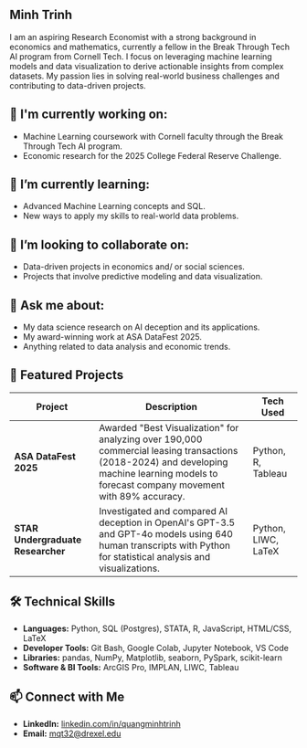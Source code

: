 ## Minh Trinh

I am an aspiring Research Economist with a strong background in economics and mathematics, currently a fellow in the Break Through Tech AI program from Cornell Tech. I focus on leveraging machine learning models and data visualization to derive actionable insights from complex datasets. My passion lies in solving real-world business challenges and contributing to data-driven projects.  

## 🔭 I'm currently working on:
- Machine Learning coursework with Cornell faculty through the Break Through Tech AI program.  
- Economic research for the 2025 College Federal Reserve Challenge.  

## 🌱 I’m currently learning:
- Advanced Machine Learning concepts and SQL.  
- New ways to apply my skills to real-world data problems.  

## 👯 I’m looking to collaborate on:
- Data-driven projects in economics and/ or social sciences.  
- Projects that involve predictive modeling and data visualization.  

## 💬 Ask me about:
- My data science research on AI deception and its applications.  
- My award-winning work at ASA DataFest 2025.  
- Anything related to data analysis and economic trends.  

## 📂 Featured Projects

| Project                     | Description                                                                                                                                                                                                 | Tech Used           |
|-----------------------------|-------------------------------------------------------------------------------------------------------------------------------------------------------------------------------------------------------------|---------------------|
| **ASA DataFest 2025**       | Awarded "Best Visualization" for analyzing over 190,000 commercial leasing transactions (2018-2024) and developing machine learning models to forecast company movement with 89% accuracy.                | Python, R, Tableau  |
| **STAR Undergraduate Researcher** | Investigated and compared AI deception in OpenAI's GPT-3.5 and GPT-4o models using 640 human transcripts with Python for statistical analysis and visualizations.                                    | Python, LIWC, LaTeX |

## 🛠 Technical Skills
- **Languages:** Python, SQL (Postgres), STATA, R, JavaScript, HTML/CSS, LaTeX  
- **Developer Tools:** Git Bash, Google Colab, Jupyter Notebook, VS Code  
- **Libraries:** pandas, NumPy, Matplotlib, seaborn, PySpark, scikit-learn  
- **Software & BI Tools:** ArcGIS Pro, IMPLAN, LIWC, Tableau  

## 📫 Connect with Me
- **LinkedIn:** [linkedin.com/in/quangminhtrinh](https://linkedin.com/in/quangminhtrinh)  
- **Email:** mqt32@drexel.edu  
